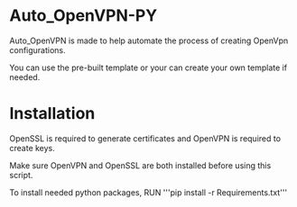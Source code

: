 # Auto_OpenVPN-PY

Auto_OpenVPN is made to help automate the process of creating OpenVpn configurations.

You can use the pre-built template or your can create your own template if needed.

# Installation

OpenSSL is required to generate certificates and OpenVPN is required to create keys.

Make sure OpenVPN and OpenSSL are both installed before using this script.

To install needed python packages, RUN '''pip install -r Requirements.txt'''

